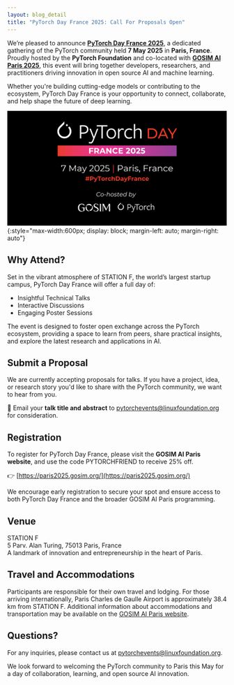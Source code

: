 ```yaml
---
layout: blog_detail
title: "PyTorch Day France 2025: Call For Proposals Open"
---
```


We’re pleased to announce **[PyTorch Day France 2025](https://events.linuxfoundation.org/pytorch-day-france/)**, a dedicated gathering of the PyTorch community held **7 May 2025** in **Paris, France**. Proudly hosted by the **PyTorch Foundation** and co-located with **[GOSIM AI Paris 2025](https://paris2025.gosim.org/)**, this event will bring together developers, researchers, and practitioners driving innovation in open source AI and machine learning.

Whether you're building cutting-edge models or contributing to the ecosystem, PyTorch Day France is your opportunity to connect, collaborate, and help shape the future of deep learning.



![PT Day CFP](/assets/images/pt-day-cfp.png){:style="max-width:600px; display: block; margin-left: auto; margin-right: auto"}


## Why Attend?

Set in the vibrant atmosphere of STATION F, the world’s largest startup campus, PyTorch Day France will offer a full day of:

* Insightful Technical Talks  
* Interactive Discussions  
* Engaging Poster Sessions  

The event is designed to foster open exchange across the PyTorch ecosystem, providing a space to learn from peers, share practical insights, and explore the latest research and applications in AI.


## Submit a Proposal

We are currently accepting proposals for talks. If you have a project, idea, or research story you'd like to share with the PyTorch community, we want to hear from you.

📩 Email your **talk title and abstract** to [pytorchevents@linuxfoundation.org](mailto:pytorchevents@linuxfoundation.org) for consideration.


## Registration

To register for PyTorch Day France, please visit the **GOSIM AI Paris website**, and use the code PYTORCHFRIEND to receive 25% off.

👉 [https://paris2025.gosim.org/](https://paris2025.gosim.org/)

We encourage early registration to secure your spot and ensure access to both PyTorch Day France and the broader GOSIM AI Paris programming. 


## Venue

STATION F  
5 Parv. Alan Turing, 75013 Paris, France  
A landmark of innovation and entrepreneurship in the heart of Paris.


## Travel and Accommodations

Participants are responsible for their own travel and lodging. For those arriving internationally, Paris Charles de Gaulle Airport is approximately 38.4 km from STATION F. Additional information about accommodations and transportation may be available on the [GOSIM AI Paris website](https://paris2025.gosim.org/).


## Questions?

For any inquiries, please contact us at [pytorchevents@linuxfoundation.org](mailto:pytorchevents@linuxfoundation.org).

We look forward to welcoming the PyTorch community to Paris this May for a day of collaboration, learning, and open source AI innovation.